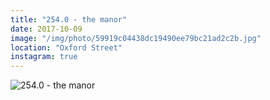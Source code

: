 ```yaml
---
title: "254.0 - the manor"
date: 2017-10-09
image: "/img/photo/59919c04438dc19490ee79bc21ad2c2b.jpg"
location: "Oxford Street"
instagram: true
---
```


![254.0 - the manor](/img/photo/59919c04438dc19490ee79bc21ad2c2b.jpg)
